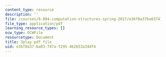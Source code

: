 ```yaml
---
content_type: resource
description: ''
file: /courses/6-004-computation-structures-spring-2017/e36f8a37ba03747af295462b53a34df4_K1dbnQDAG8Q.pdf
file_type: application/pdf
learning_resource_types: []
ocw_type: OCWFile
resourcetype: Document
title: 3play pdf file
uid: e36f8a37-ba03-747a-f295-462b53a34df4
---
```

